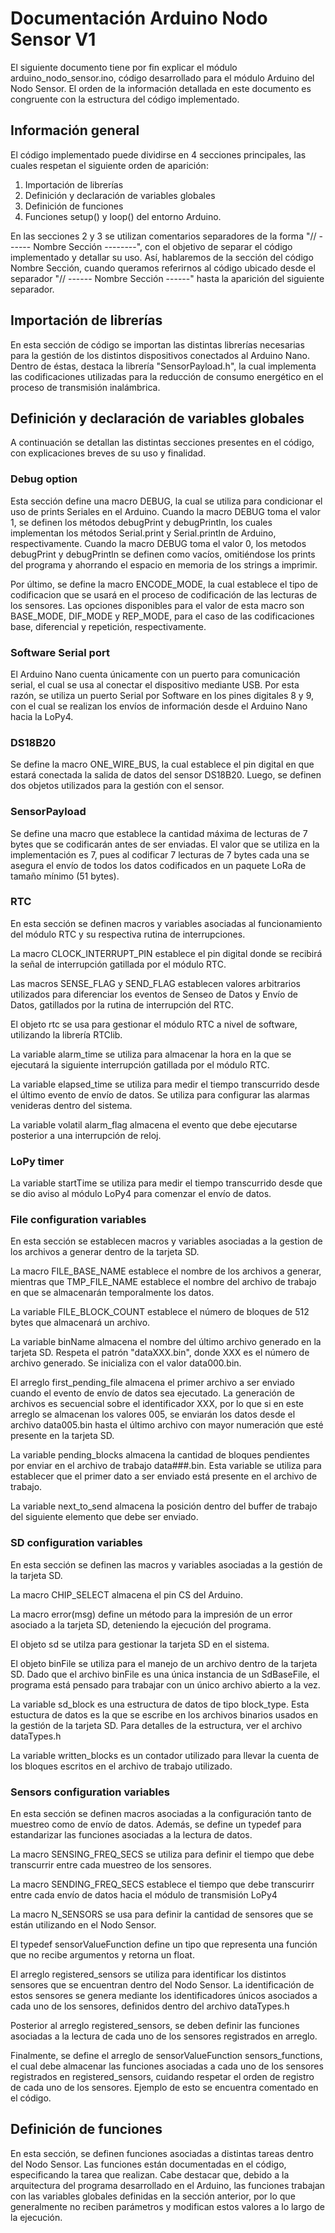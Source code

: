 # Documentación Arduino Nodo Sensor V1

El siguiente documento tiene por fin explicar el módulo arduino_nodo_sensor.ino, código desarrollado para el módulo Arduino del Nodo 
Sensor. El orden de la información detallada en este documento es congruente con la estructura del código implementado.

## Información general

El código implementado puede dividirse en 4 secciones principales, las cuales respetan el siguiente orden de aparición:

1. Importación de librerías
2. Definición y declaración de variables globales
3. Definición de funciones
4. Funciones setup() y loop() del entorno Arduino.

En las secciones 2 y 3 se utilizan comentarios separadores de la forma "// ------ Nombre Sección --------", con el objetivo de separar el código implementado y detallar su uso. Así, hablaremos de la sección del código Nombre Sección, cuando queramos referirnos al código ubicado desde el separador "// ------ Nombre Sección ------" hasta la aparición del siguiente separador.

## Importación de librerías

En esta sección de código se importan las distintas librerías necesarias para la gestión de los distintos dispositivos conectados al Arduino Nano. Dentro de éstas, destaca la librería "SensorPayload.h", la cual implementa las codificaciones utilizadas para la reducción de consumo energético en el proceso de transmisión inalámbrica.

## Definición y declaración de variables globales

A continuación se detallan las distintas secciones presentes en el código, con explicaciones breves de su uso y finalidad.

### Debug option

Esta sección define una macro DEBUG, la cual se utiliza para condicionar el uso de prints Seriales en el Arduino. Cuando la macro DEBUG toma el valor 1, se definen los métodos debugPrint y debugPrintln, los cuales implementan los métodos Serial.print y Serial.println de Arduino, respectivamente. Cuando la macro DEBUG toma el valor 0, los metodos debugPrint y debugPrintln se definen como vacíos, omitiéndose los prints del programa y ahorrando el espacio en memoria de los strings a imprimir.

Por último, se define la macro ENCODE_MODE, la cual establece el tipo de codificacion que se usará en el proceso de codificación de las lecturas de los sensores. Las opciones disponibles para el valor de esta macro son BASE_MODE, DIF_MODE y REP_MODE, para el caso de las codificaciones base, diferencial y repetición, respectivamente.

### Software Serial port

El Arduino Nano cuenta únicamente con un puerto para comunicación serial, el cual se usa al conectar el dispositivo mediante USB. Por esta razón, se utiliza un puerto Serial por Software en los pines digitales 8 y 9, con el cual se realizan los envíos de información desde el Arduino Nano hacia la LoPy4.

### DS18B20

Se define la macro ONE_WIRE_BUS, la cual establece el pin digital en que estará conectada la salida de datos del sensor  DS18B20. Luego, se definen dos objetos utilizados para la gestión con el sensor.

### SensorPayload

Se define una macro que establece la cantidad máxima de lecturas de 7 bytes que se codificarán antes de ser enviadas. El valor que se utiliza en la implementación es 7, pues al codificar 7 lecturas de 7 bytes cada una se asegura el envío de todos los datos codificados en un paquete LoRa de tamaño mínimo (51 bytes).

### RTC

En esta sección se definen macros y variables asociadas al funcionamiento del módulo RTC y su respectiva rutina de interrupciones.

La macro CLOCK_INTERRUPT_PIN establece el pin digital donde se recibirá la señal de interrupción gatillada por el módulo RTC.

Las macros SENSE_FLAG y SEND_FLAG establecen valores arbitrarios utilizados para diferenciar los eventos de Senseo de Datos y Envío de Datos, gatillados por la rutina de interrupción del RTC.

El objeto rtc se usa para gestionar el módulo RTC a nivel de software, utilizando la librería RTClib.

La variable alarm_time se utiliza para almacenar la hora en la que se ejecutará la siguiente interrupción gatillada por el módulo RTC.

La variable elapsed_time se utiliza para medir el tiempo transcurrido desde el último evento de envío de datos. Se utiliza para configurar las alarmas venideras dentro del sistema.

La variable volatil alarm_flag almacena el evento que debe ejecutarse posterior a una interrupción de reloj.

### LoPy timer

La variable startTime se utiliza para medir el tiempo transcurrido desde que se dio aviso al módulo LoPy4 para comenzar el envío de datos.

### File configuration variables

En esta sección se establecen macros y variables asociadas a la gestion de los archivos a generar dentro de la tarjeta SD.

La macro FILE_BASE_NAME establece el nombre de los archivos a generar, mientras que TMP_FILE_NAME establece el nombre del archivo de trabajo en que se almacenarán temporalmente los datos.

La variable FILE_BLOCK_COUNT establece el número de bloques de 512 bytes que almacenará un archivo.

La variable binName almacena el nombre del último archivo generado en la tarjeta SD. Respeta el patrón "dataXXX.bin", donde XXX es el número de archivo generado. Se inicializa con el valor data000.bin.

El arreglo first_pending_file almacena el primer archivo a ser enviado cuando el evento de envío de datos sea ejecutado. La generación de archivos es secuencial sobre el identificador XXX, por lo que si en este arreglo se almacenan los valores 005, se enviarán los datos desde el archivo data005.bin hasta el último archivo con mayor numeración que esté presente en la tarjeta SD. 

La variable pending_blocks almacena la cantidad de bloques pendientes por enviar en el archivo de trabajo data###.bin. Esta variable se utiliza para establecer que el primer dato a ser enviado está presente en el archivo de trabajo.

La variable next_to_send almacena la posición dentro del buffer de trabajo del siguiente elemento que debe ser enviado.

### SD configuration variables

En esta sección se definen las macros y variables asociadas a la gestión de la tarjeta SD.

La macro CHIP_SELECT almacena el pin CS del Arduino.

La macro error(msg) define un método para la impresión de un error asociado a la tarjeta SD, deteniendo la ejecución del programa.

El objeto sd se utilza para gestionar la tarjeta SD en el sistema.

El objeto binFile se utiliza para el manejo de un archivo dentro de la tarjeta SD. Dado que el archivo binFile es una única instancia de un SdBaseFile, el programa está pensado para trabajar con un único archivo abierto a la vez.

La variable sd_block es una estructura de datos de tipo block_type. Esta estuctura de datos es la que se escribe en los archivos binarios usados en la gestión de la tarjeta SD. Para detalles de la estructura, ver el archivo dataTypes.h

La variable written_blocks es un contador utilizado para llevar la cuenta de los bloques escritos en el archivo de trabajo utilizado.

### Sensors configuration variables

En esta sección se definen macros asociadas a la configuración tanto de muestreo como de envío de datos. Además, se define un typedef para estandarizar las funciones asociadas a la lectura de datos.

La macro SENSING_FREQ_SECS se utiliza para definir el tiempo que debe transcurrir entre cada muestreo de los sensores.

La macro SENDING_FREQ_SECS establece el tiempo que debe transcurirr entre cada envío de datos hacia el módulo de transmisión LoPy4

La macro N_SENSORS se usa para definir la cantidad de sensores que se están utilizando en el Nodo Sensor.

El typedef sensorValueFunction define un tipo que representa una función que no recibe argumentos y retorna un float.

El arreglo registered_sensors se utiliza para identificar los distintos sensores que se encuentran dentro del Nodo Sensor. La identificación de estos sensores se genera mediante los identificadores únicos asociados a cada uno de los sensores, definidos dentro del archivo dataTypes.h

Posterior al arreglo registered_sensors, se deben definir las funciones asociadas a la lectura de cada uno de los sensores registrados en arreglo.

Finalmente, se define el arreglo de sensorValueFunction sensors_functions, el cual debe almacenar las funciones asociadas a cada uno de los sensores registrados en registered_sensors, cuidando respetar el orden de registro de cada uno de los sensores. Ejemplo de esto se encuentra comentado en el código.

## Definición de funciones

En esta sección, se definen funciones asociadas a distintas tareas dentro del Nodo Sensor. Las funciones están documentadas en el código, especificando la tarea que realizan. Cabe destacar que, debido a la arquitectura del programa desarrollado en el Arduino, las funciones trabajan con las variables globales definidas en la sección anterior, por lo que generalmente no reciben parámetros y modifican estos valores a lo largo de la ejecución.



